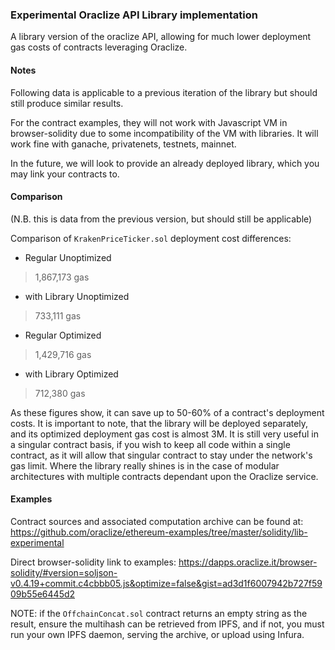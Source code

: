 ### Experimental Oraclize API Library implementation

A library version of the oraclize API, allowing for much lower deployment gas costs of contracts leveraging Oraclize.

#### Notes

Following data is applicable to a previous iteration of the library but should still produce similar results.

For the contract examples, they will not work with Javascript VM in browser-solidity due to some incompatibility of the VM with libraries. It will work fine with ganache, privatenets, testnets, mainnet.

In the future, we will look to provide an already deployed library, which you may link your contracts to.

#### Comparison

(N.B. this is data from the previous version, but should still be applicable)

Comparison of `KrakenPriceTicker.sol` deployment cost differences:

* Regular Unoptimized
> 1,867,173  gas
* with Library Unoptimized  
> 733,111 gas
* Regular Optimized
> 1,429,716  gas
* with Library Optimized  
> 712,380 gas

As these figures show, it can save up to 50-60% of a contract's deployment costs. It is important to note, that the library will be deployed separately, and its optimized deployment gas cost is almost 3M. It is still very useful in a singular contract basis, if you wish to keep all code within a single contract, as it will allow that singular contract to stay under the network's gas limit. Where the library really shines is in the case of modular architectures with multiple contracts dependant upon the Oraclize service.

#### Examples  

Contract sources and associated computation archive can be found at: https://github.com/oraclize/ethereum-examples/tree/master/solidity/lib-experimental

Direct browser-solidity link to examples: https://dapps.oraclize.it/browser-solidity/#version=soljson-v0.4.19+commit.c4cbbb05.js&optimize=false&gist=ad3d1f6007942b727f5909b55e6445d2

NOTE: if the `OffchainConcat.sol` contract returns an empty string as the result, ensure the multihash can be retrieved from IPFS, and if not, you must run your own IPFS daemon, serving the archive, or upload using Infura.

